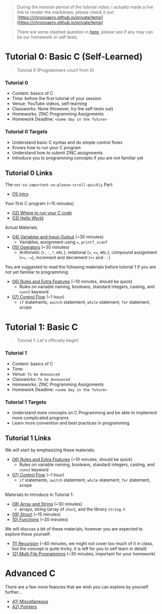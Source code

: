 > During the revision period of the tutorial notes: I actually made a live link to render the markdown, please check it out: [https://chronoaero.github.io/private/temp](https://chronoaero.github.io/private/temp)

> There are some stashed question in [here](question_drafts.html), please see if any may can be our homework or self tests. 


# Tutorial 0: Basic C (Self-Learned)

> Tutorial 0 (Programmers count from 0)

### Tutorial 0

- Content: basics of C
- Time: before the first tutorial of your session
- Venue: YouTube videos, self-learning
- Classworks: None (However, try the self-tests out)
- Homeworks: ZINC Programming Assignments
- Homework Deadline: `<some day in the future>`

### Tutorial 0 Targets

* Understand basic C syntax and do simple control flows
* Knows how to run your C program
* Understand how to submit ZINC assignments
* Introduce you to programming concepts if you are not familiar yet

## Tutorial 0 Links

The `not-so-important-so-please-scroll-quickly` Part:

* [01) Intro](01_intro.html)

Your first C program (~15 minutes)

* [02) Where to run your C code](02_where_to_write_code.html)
* [03) Hello World](03_hello_world)

Actual Materials

* [04) Variables and Input-Output](04_variable_io.html) (~30 
minutes)
  * Variables, assignment using `=`, `printf`, `scanf`
* [05) Operators](05_operators.html) (~30 minutes)
  * Arithmetic (`+`, `-`, `*`, etc.), relational (`<`, `==`, etc.), compound assignment (`+=`, `-=`), increment and decrement (`++` and `--`)

You are suggested to read the following materials before tutorial 1 if you are not yet familiar to programming:

* [06) Rules and Extra Features](06_rules_and_extra_features.html) (~10 minutes, should be quick)
  * Rules on variable naming, booleans, standard integers, casting, and `const` keyword
* [07) Control Flow](07_control_flow.html) (~1 hour)
  * `if` statements, `switch` statemtent, `while` statement, `for` statement, scope


# Tutorial 1: Basic C

> Tutorial 1: Let's officially begin!

### Tutorial 1

- Content: basics of C
- Time: 
- Venue: `To be Announced`
- Classworks: `To be Announced`
- Homeworks: ZINC Programming Assignments
- Homework Deadline: `<some day in the future>`

### Tutorial 1 Targets

* Understand more concepts on C Programming and be able to implement more complicated programs
* Learn more convention and best practices in programming

## Tutorial 1 Links

We will start by emphasizing these materials:

* [06) Rules and Extra Features](06_rules_and_extra_features.html) (~10 minutes, should be quick)
  * Rules on variable naming, booleans, standard integers, casting, and `const` keyword
* [07) Control Flow](07_control_flow.html) (~1 hour)
  * `if` statements, `switch` statemtent, `while` statement, `for` statement, scope

Materials to introduce in Tutorial 1:

* [08) Array and String](08_array_string.html) (~30 minutes)
  * arrays, string (array of `char`), and the library `string.h`
* [09) Struct](09_struct.html) (~15 minutes)
* [10) Functions](10_functions.html) (~20 minutes)

We will discuss a bit of these materials, however you are expected to explore these yourself:

* [11) Recursion](11_recursion.html) (~40 minutes, we might not cover too much of it in class, but the concept is quite tricky, it is left for you to self learn in detail)
* [12) Multi File Programming](12_multi_file_programming.html) (~30 minutes, important for your homework)

# Advanced C

There are a few more features that we wish you can explore by yourself further...

* [A1) Miscellaneous](a1_miscs.html)
* [A2) Pointers](a2_pointers.html)